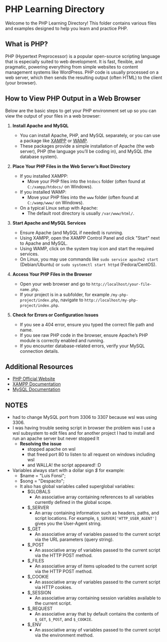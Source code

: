 # PHP Learning Directory

Welcome to the PHP Learning Directory! This folder contains various files and examples designed to help you learn and practice PHP.

## What is PHP?

PHP (Hypertext Preprocessor) is a popular open-source scripting language that is especially suited to web development. It is fast, flexible, and pragmatic, powering everything from simple websites to content management systems like WordPress. PHP code is usually processed on a web server, which then sends the resulting output (often HTML) to the client (your browser).

## How to View PHP Output in a Web Browser

Below are the basic steps to get your PHP environment set up so you can view the output of your files in a web browser:

1. **Install Apache and MySQL**
   - You can install Apache, PHP, and MySQL separately, or you can use a package like [XAMPP](https://www.apachefriends.org/) or [WAMP](http://www.wampserver.com/).
   - These packages provide a simple installation of Apache (the web server), PHP (the language you’ll be coding in), and MySQL (the database system).

2. **Place Your PHP Files in the Web Server’s Root Directory**
   - If you installed XAMPP:
     - Move your PHP files into the `htdocs` folder (often found at `C:/xampp/htdocs/` on Windows).
   - If you installed WAMP:
     - Move your PHP files into the `www` folder (often found at `C:/wamp/www/` on Windows).
   - On a typical Linux setup with Apache:
     - The default root directory is usually `/var/www/html/`.

3. **Start Apache and MySQL Services**
   - Ensure Apache (and MySQL if needed) is running.
   - Using XAMPP, open the XAMPP Control Panel and click "Start" next to Apache and MySQL.
   - Using WAMP, click on the system tray icon and start the required services.
   - On Linux, you may use commands like `sudo service apache2 start` (Debian/Ubuntu) or `sudo systemctl start httpd` (Fedora/CentOS).

4. **Access Your PHP Files in the Browser**
   - Open your web browser and go to `http://localhost/your-file-name.php`.
   - If your project is in a subfolder, for example `/my-php-project/index.php`, navigate to `http://localhost/my-php-project/index.php`.

5. **Check for Errors or Configuration Issues**
   - If you see a 404 error, ensure you typed the correct file path and name.
   - If you see raw PHP code in the browser, ensure Apache’s PHP module is correctly enabled and running.
   - If you encounter database-related errors, verify your MySQL connection details.

## Additional Resources

- [PHP Official Website](https://www.php.net)
- [XAMPP Documentation](https://www.apachefriends.org/docs/)
- [MySQL Documentation](https://dev.mysql.com/doc/)

## NOTES
- had to change MySQL port from 3306 to 3307 because wsl was using 3306.
- I was having trouble seeing script in browser the problem was I use a wsl subsystem to edit files and for another project I had to install and run an apache server but never stopped It
    - **Resolving the issue**
        - stopped apache on wsl
        - that freed port 80 to listen to all request on windows including wsl
        - and WALLA! the script appeared! :D
- Variables always start with a dollar sign *$* for example:
    - $name = "Luis Fonsi";
    - $song = "Despacito";
    - It also has global variables called superglobal variables:
        - $GLOBALS
            - An associative array containing references to all variables currently defined in the global scope.
        - $_SERVER
            - An array containing information such as headers, paths, and script locations. For example, `$_SERVER['HTTP_USER_AGENT']` gives you the User-Agent string.
        - $_GET
            - An associative array of variables passed to the current script via the URL parameters (query string).
        - $_POST
            - An associative array of variables passed to the current script via the HTTP POST method.
        - $_FILES
            - An associative array of items uploaded to the current script via the HTTP POST method.
        - $_COOKIE
            - An associative array of variables passed to the current script via HTTP cookies.
        - $_SESSION
            - An associative array containing session variables available to the current script.
        - $_REQUEST
            - An associative array that by default contains the contents of `$_GET`, `$_POST`, and `$_COOKIE`.
        - $_ENV
            - An associative array of variables passed to the current script via the environment method.
